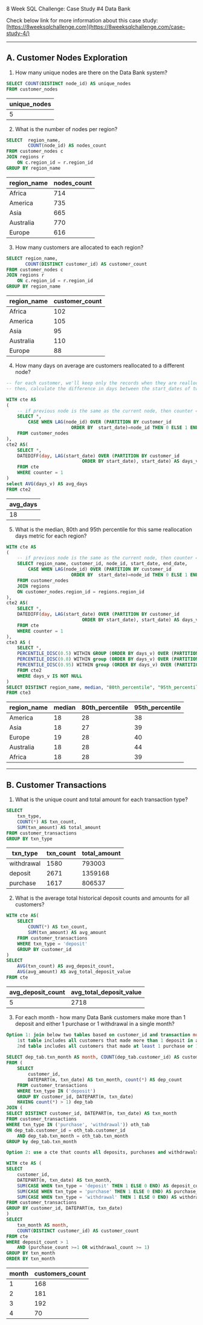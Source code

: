 8 Week SQL Challenge: Case Study #4 Data Bank

Check below link for more information about this case study:
[https://8weeksqlchallenge.com](https://8weeksqlchallenge.com/case-study-4/)


-------------------------------------------
A. Customer Nodes Exploration
-------------------------------------------

1. How many unique nodes are there on the Data Bank system?

```sql
SELECT COUNT(DISTINCT node_id) AS unique_nodes
FROM customer_nodes
```

|unique_nodes|
|-----------|
|5|

2. What is the number of nodes per region?

```sql
SELECT  region_name,
        COUNT(node_id) AS nodes_count
FROM customer_nodes c
JOIN regions r
    ON c.region_id = r.region_id
GROUP BY region_name
```

|region_name|nodes_count|
|---------|----------|
|Africa	|714|
|America	|735|
|Asia	|665|
|Australia	|770|
|Europe	|616|


3. How many customers are allocated to each region?

```sql
SELECT region_name,
       COUNT(DISTINCT customer_id) AS customer_count
FROM customer_nodes c
JOIN regions r
    ON c.region_id = r.region_id
GROUP BY region_name
```

|region_name|customer_count|
|---------|----------|
|Africa	|102|
|America	|105|
|Asia	|95|
|Australia	|110|
|Europe	|88|

4. How many days on average are customers reallocated to a different node?

```sql
-- for each customer, we'll keep only the records when they are reallocated to a different node
-- then, calculate the difference in days between the start_dates of two consecutive allocations

WITH cte AS
(
    -- if previous node is the same as the current node, then counter = 0 and the record will be further ignored
    SELECT *,
        CASE WHEN LAG(node_id) OVER (PARTITION BY customer_id
                        ORDER BY  start_date)=node_id THEN 0 ELSE 1 END AS counter
    FROM customer_nodes
),
cte2 AS(
    SELECT *,
    DATEDIFF(day, LAG(start_date) OVER (PARTITION BY customer_id
                            ORDER BY start_date), start_date) AS days_v
    FROM cte 
    WHERE counter = 1
)
select AVG(days_v) AS avg_days
FROM cte2
```

|avg_days|
|--------|
|18|

5. What is the median, 80th and 95th percentile for this same reallocation days metric for each region? 

```sql
WITH cte AS
(
    -- if previous node is the same as the current node, then counter = 0 and the record will be further ignored
    SELECT region_name, customer_id, node_id, start_date, end_date,
        CASE WHEN LAG(node_id) OVER (PARTITION BY customer_id
                        ORDER BY  start_date)=node_id THEN 0 ELSE 1 END AS counter
    FROM customer_nodes
    JOIN regions
    ON customer_nodes.region_id = regions.region_id
),
cte2 AS(
    SELECT *,
    DATEDIFF(day, LAG(start_date) OVER (PARTITION BY customer_id
                            ORDER BY start_date), start_date) AS days_v
    FROM cte 
    WHERE counter = 1
),
cte3 AS (
    SELECT *,
    PERCENTILE_DISC(0.5) WITHIN GROUP (ORDER BY days_v) OVER (PARTITION BY region_name) AS median,
    PERCENTILE_DISC(0.8) WITHIN group (ORDER BY days_v) OVER (PARTITION BY region_name) AS "80th_percentile",
    PERCENTILE_DISC(0.95) WITHIN group (ORDER BY days_v) OVER (PARTITION BY region_name) AS "95th_percentile"
    FROM cte2
    WHERE days_v IS NOT NULL
)
SELECT DISTINCT region_name, median, "80th_percentile", "95th_percentile"
FROM cte3
```

|region_name|median|80th_percentile|95th_percentile|
|--------|--------|--------|--------|
|America|	18|	28|	38|
|Asia|	        18|	27|	39|
|Europe|	19|	28|	40|
|Australia|	18|	28|	44|
|Africa|        18|	28|	39|


-------------------------------------------
B. Customer Transactions
-------------------------------------------

 1. What is the unique count and total amount for each transaction type?

```sql
SELECT  
    txn_type, 
    COUNT(*) AS txn_count,
    SUM(txn_amount) AS total_amount
FROM customer_transactions
GROUP BY txn_type
```

|txn_type|txn_count|total_amount|
|--------|--------|--------|
|withdrawal|	1580|	793003|
|deposit|	2671|	1359168|
|purchase|	1617|	806537|

2. What is the average total historical deposit counts and amounts for all customers?

```sql
WITH cte AS(
    SELECT 
        COUNT(*) AS txn_count, 
        SUM(txn_amount) AS avg_amount
    FROM customer_transactions
    WHERE txn_type = 'deposit'
    GROUP BY customer_id
)
SELECT 
    AVG(txn_count) AS avg_deposit_count,
    AVG(avg_amount) AS avg_total_deposit_value
FROM cte
```

|avg_deposit_count|avg_total_deposit_value|
|-------------|-----------------|
|5|	2718|


3. For each month - how many Data Bank customers make more than 1 deposit and either 1 purchase or 1 withdrawal in a single month?

```sql
Option 1: join below two tables based on customer_id and transaction month
    1st table includes all customers that made more than 1 deposit in a month
    2nd table includes all customers that made at least 1 purchase or 1 withdrawal in a month
    
SELECT dep_tab.txn_month AS month, COUNT(dep_tab.customer_id) AS customers_count
FROM (
    SELECT 
        customer_id, 
        DATEPART(m, txn_date) AS txn_month, count(*) AS dep_count
    FROM customer_transactions
    WHERE txn_type IN ('deposit')
    GROUP BY customer_id, DATEPART(m, txn_date) 
    HAVING count(*) > 1) dep_tab
JOIN (
SELECT DISTINCT customer_id, DATEPART(m, txn_date) AS txn_month
FROM customer_transactions
WHERE txn_type IN ('purchase', 'withdrawal')) oth_tab
ON dep_tab.customer_id = oth_tab.customer_id
    AND dep_tab.txn_month = oth_tab.txn_month
GROUP by dep_tab.txn_month  
```

```sql
Option 2: use a cte that counts all deposits, purchases and withdrawals made by a customer during a month

WITH cte AS (
SELECT 
    customer_id, 
    DATEPART(m, txn_date) AS txn_month,
    SUM(CASE WHEN txn_type = 'deposit' THEN 1 ELSE 0 END) AS deposit_count,
    SUM(CASE WHEN txn_type = 'purchase' THEN 1 ELSE 0 END) AS purchase_count,
    SUM(CASE WHEN txn_type = 'withdrawal' THEN 1 ELSE 0 END) AS withdrawal_count
FROM customer_transactions
GROUP BY customer_id, DATEPART(m, txn_date)
)
SELECT
    txn_month AS month,
    COUNT(DISTINCT customer_id) AS customer_count
FROM cte
WHERE deposit_count > 1
    AND (purchase_count >=1 OR withdrawal_count >= 1)
GROUP BY txn_month
ORDER BY txn_month
```

|month|	customers_count|
|-----|--------------|
|1	|168|
|2	|181|
|3	|192|
|4	|70|
